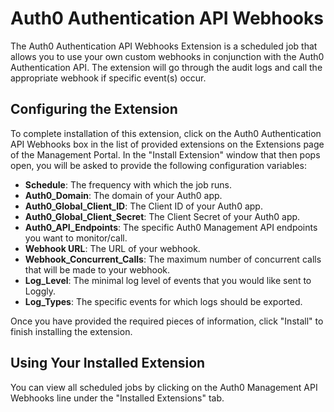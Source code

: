 # Auth0 Authentication API Webhooks

The Auth0 Authentication API Webhooks Extension is a scheduled job that allows you to use your own custom webhooks in conjunction with the Auth0 Authentication API. The extension will go through the audit logs and call the appropriate webhook if specific event(s) occur.

## Configuring the Extension

To complete installation of this extension, click on the Auth0 Authentication API Webhooks box in the list of provided extensions on the Extensions page of the Management Portal. In the "Install Extension" window that then pops open, you will be asked to provide the following configuration variables:

- __Schedule__: The frequency with which the job runs.
- __Auth0_Domain__: The domain of your Auth0 app.
- __Auth0_Global_Client_ID__: The Client ID of your Auth0 app.
- __Auth0_Global_Client_Secret__: The Client Secret of your Auth0 app.
- __Auth0_API_Endpoints__: The specific Auth0 Management API endpoints you want to monitor/call.
- __Webhook URL__: The URL of your webhook.
- __Webhook_Concurrent_Calls__: The maximum number of concurrent calls that will be made to your webhook.
- __Log_Level__: The minimal log level of events that you would like sent to Loggly.
- __Log_Types__: The specific events for which logs should be exported.

Once you have provided the required pieces of information, click "Install" to finish installing the extension.

## Using Your Installed Extension

You can view all scheduled jobs by clicking on the Auth0 Management API Webhooks line under the "Installed Extensions" tab.
